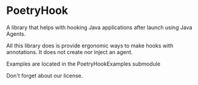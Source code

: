 # PoetryHook

A library that helps with hooking Java applications after launch using Java Agents.

All this library does is provide ergonomic ways to make hooks with annotations. It does not create nor inject an agent.

Examples are located in the PoetryHookExamples submodule

Don't forget about our license.